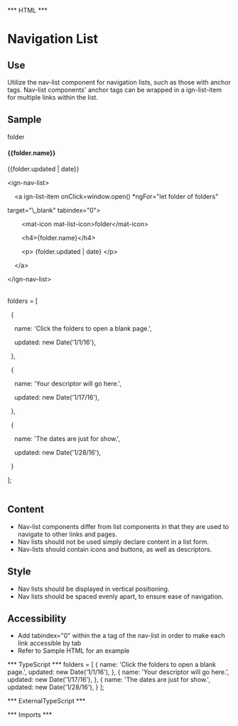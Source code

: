 *** HTML ***
# Navigation List

## Use
Utilize the nav-list component for navigation lists, such as those with anchor tags. Nav-list components'
    anchor tags can be wrapped in a ign-list-item for multiple links within the list.

## Sample

<mat-tab-group>
    <mat-tab label="Component Sample">
        <div class="tab-height">
            <ign-nav-list>
                <a ign-list-item onClick=window.open() *ngFor="let folder of folders" target="\_blank" tabindex="0">
                    <mat-icon mat-list-icon>folder</mat-icon>
                    <h4>{{folder.name}}</h4>
                    <p> {{folder.updated | date}} </p>
                </a>
            </ign-nav-list>
        </div></mat-tab>
    <mat-tab label="HTML"><div class="tab-height">
        <table style="width:100%">
            <p> &lt;ign-nav-list&gt;</p>
            <p> &nbsp;&nbsp;&nbsp;&nbsp;&lt;a ign-list-item onClick&#61;window&#46;open&#40;&#41; &#42;ngFor&#61;"let folder of folders"</p>
            <p>     target="\_blank" tabindex="0"&gt;</p>
            <p> &nbsp;&nbsp;&nbsp;&nbsp;&nbsp;&nbsp;&nbsp;&nbsp;&lt;mat-icon mat-list-icon&gt;folder&lt;/mat-icon&gt;</p>
            <p> &nbsp;&nbsp;&nbsp;&nbsp;&nbsp;&nbsp;&nbsp;&nbsp;&lt;h4&gt;&#123;folder&#46;name&#125;&lt;/h4&gt;</p>
            <p>&nbsp;&nbsp;&nbsp;&nbsp;&nbsp;&nbsp;&nbsp;&nbsp;&lt;p&gt; &#123;folder&#46;updated &#124; date&#125; &lt;/p&gt;</p>
            <p>&nbsp;&nbsp;&nbsp;&nbsp;&lt;/a&gt;</p>
            <p> &lt;/ign-nav-list&gt;</p>
        </table>
    </div></mat-tab>
    <mat-tab label="TS"><div class="tab-height">
        <table style="width:100%">
            <p>folders = [</p>
            <p>&nbsp;&nbsp;&#123;</p>
            <p> &nbsp;&nbsp;&nbsp;&nbsp;name: 'Click the folders to open a blank page.',</p>
            <p> &nbsp;&nbsp;&nbsp;&nbsp;updated: new Date('1/1/16'), </p>
            <p> &nbsp;&nbsp;&#125;,</p>
            <p> &nbsp;&nbsp;&#123;</p>
            <p>&nbsp;&nbsp;&nbsp;&nbsp;name: 'Your descriptor will go here.',</p>
            <p> &nbsp;&nbsp;&nbsp;&nbsp;updated: new Date('1/17/16'),</p>
            <p> &nbsp;&nbsp;&#125;,</p>
            <p>&nbsp;&nbsp;&#123;</p>
            <p> &nbsp;&nbsp;&nbsp;&nbsp;name: 'The dates are just for show.',</p>
            <p>&nbsp;&nbsp;&nbsp;&nbsp;updated: new Date('1/28/16'),</p>
            <p>&nbsp;&nbsp;&#125;</p>
            <p>];</p>
        </table>
    </div></mat-tab>
</mat-tab-group>

## Content

* Nav-list components differ from list components in that they are used to navigate to other links and pages.
* Nav lists should not be used simply declare content in a list form.
* Nav-lists should contain icons and buttons, as well as descriptors.

## Style

* Nav lists should be displayed in vertical positioning.
* Nav lists should be spaced evenly apart, to ensure ease of navigation.

## Accessibility

* Add tabindex="0" within the a tag of the nav-list in order to make each link accessible by tab
* Refer to Sample HTML for an example

*** TypeScript *** 
folders = [
        {
            name: 'Click the folders to open a blank page.',
            updated: new Date('1/1/16'),
        },
        {
            name: 'Your descriptor will go here.',
            updated: new Date('1/17/16'),
        },
        {
            name: 'The dates are just for show.',
            updated: new Date('1/28/16'),
        }
    ];

*** ExternalTypeScript ***

*** Imports ***